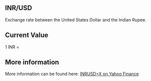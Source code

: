 ## INR/USD

Exchange rate between the United States Dollar and the Indian Rupee.

## Current Value

1 INR = <Value topic="finance/stock-exchange/currency/INR/USD" decimals="3" unit="USD"/>

## More information

More information can be found here: [INRUSD=X on Yahoo Finance](https://finance.yahoo.com/quote/INRUSD=X/)
